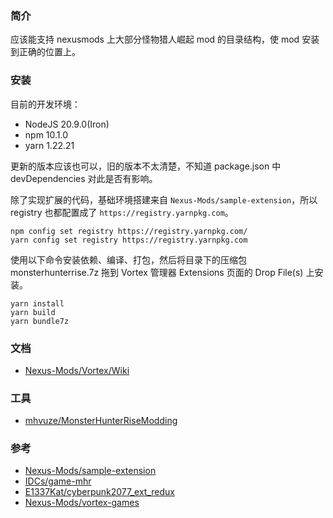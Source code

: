 ### 简介

应该能支持 nexusmods 上大部分怪物猎人崛起 mod 的目录结构，使 mod 安装到正确的位置上。

### 安装

目前的开发环境：

+ NodeJS 20.9.0(Iron)
+ npm 10.1.0
+ yarn 1.22.21

更新的版本应该也可以，旧的版本不太清楚，不知道 package.json 中 devDependencies 对此是否有影响。

除了实现扩展的代码，基础环境搭建来自 `Nexus-Mods/sample-extension`，所以 registry 也都配置成了 `https://registry.yarnpkg.com`。

```shell
npm config set registry https://registry.yarnpkg.com/
yarn config set registry https://registry.yarnpkg.com
```

使用以下命令安装依赖、编译、打包，然后将目录下的压缩包 monsterhunterrise.7z 拖到 Vortex 管理器 Extensions 页面的 Drop File(s) 上安装。

```shell
yarn install
yarn build
yarn bundle7z
```

### 文档

+ [Nexus-Mods/Vortex/Wiki](https://github.com/Nexus-Mods/Vortex/wiki)

### 工具

+ [mhvuze/MonsterHunterRiseModding](https://github.com/mhvuze/MonsterHunterRiseModding)

### 参考

+ [Nexus-Mods/sample-extension](https://github.com/Nexus-Mods/sample-extension)
+ [IDCs/game-mhr](https://github.com/IDCs/game-mhr)
+ [E1337Kat/cyberpunk2077_ext_redux](https://github.com/E1337Kat/cyberpunk2077_ext_redux)
+ [Nexus-Mods/vortex-games](https://github.com/Nexus-Mods/vortex-games)
